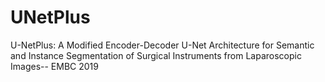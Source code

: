 # UNetPlus
U-NetPlus: A Modified Encoder-Decoder U-Net Architecture for Semantic and Instance Segmentation of Surgical Instruments from Laparoscopic Images-- EMBC 2019
